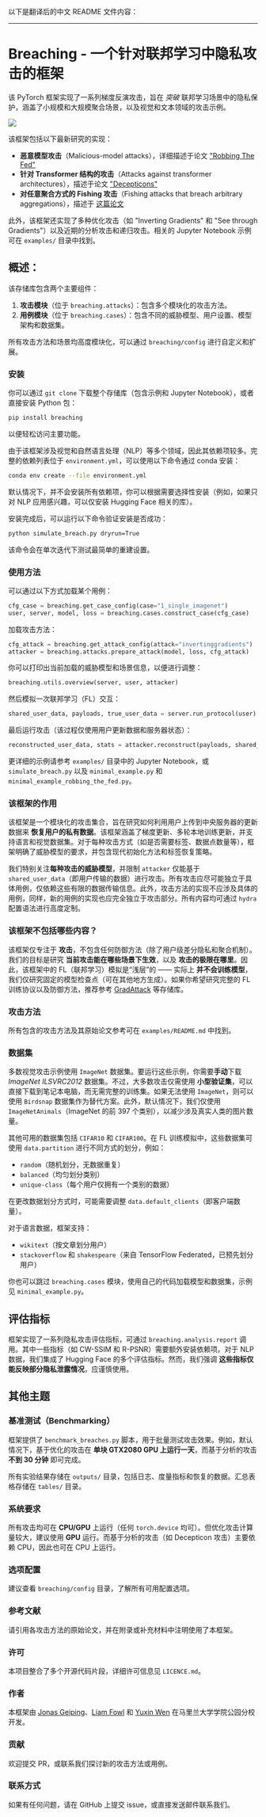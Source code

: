 以下是翻译后的中文 README 文件内容：

---

# Breaching - 一个针对联邦学习中隐私攻击的框架

该 PyTorch 框架实现了一系列梯度反演攻击，旨在 *突破* 联邦学习场景中的隐私保护，涵盖了小规模和大规模聚合场景，以及视觉和文本领域的攻击示例。

![](examples/teaser_breaching.png)

该框架包括以下最新研究的实现：
* **恶意模型攻击**（Malicious-model attacks），详细描述于论文 ["Robbing The Fed"](https://openreview.net/forum?id=fwzUgo0FM9v)
* **针对 Transformer 结构的攻击**（Attacks against transformer architectures），描述于论文 ["Decepticons"](https://arxiv.org/abs/2201.12675)
* **对任意聚合方式的 Fishing 攻击**（Fishing attacks that breach arbitrary aggregations），描述于 [这篇论文](https://arxiv.org/abs/2202.00580)

此外，该框架还实现了多种优化攻击（如 "Inverting Gradients" 和 "See through Gradients"）以及近期的分析攻击和递归攻击。相关的 Jupyter Notebook 示例可在 `examples/` 目录中找到。

## 概述：
该存储库包含两个主要组件：
1. **攻击模块**（位于 `breaching.attacks`）：包含多个模块化的攻击方法。
2. **用例模块**（位于 `breaching.cases`）：包含不同的威胁模型、用户设置、模型架构和数据集。

所有攻击方法和场景均高度模块化，可以通过 `breaching/config` 进行自定义和扩展。

### 安装
你可以通过 `git clone` 下载整个存储库（包含示例和 Jupyter Notebook），或者直接安装 Python 包：
```bash
pip install breaching
```
以便轻松访问主要功能。

由于该框架涉及视觉和自然语言处理（NLP）等多个领域，因此其依赖项较多。完整的依赖列表位于 `environment.yml`，可以使用以下命令通过 conda 安装：
```bash
conda env create --file environment.yml
```
默认情况下，并不会安装所有依赖项，你可以根据需要选择性安装（例如，如果只对 NLP 应用感兴趣，可以仅安装 Hugging Face 相关的库）。

安装完成后，可以运行以下命令验证安装是否成功：
```bash
python simulate_breach.py dryrun=True
```
该命令会在单次迭代下测试最简单的重建设置。

### 使用方法
可以通过以下方式加载某个用例：
```python
cfg_case = breaching.get_case_config(case="1_single_imagenet")
user, server, model, loss = breaching.cases.construct_case(cfg_case)
```
加载攻击方法：
```python
cfg_attack = breaching.get_attack_config(attack="invertinggradients")
attacker = breaching.attacks.prepare_attack(model, loss, cfg_attack)
```
你可以打印出当前加载的威胁模型和场景信息，以便进行调整：
```python
breaching.utils.overview(server, user, attacker)
```
然后模拟一次联邦学习（FL）交互：
```python
shared_user_data, payloads, true_user_data = server.run_protocol(user)
```
最后运行攻击（该过程仅使用用户更新数据和服务器状态）：
```python
reconstructed_user_data, stats = attacker.reconstruct(payloads, shared_user_data)
```
更详细的示例请参考 `examples/` 目录中的 Jupyter Notebook，或 `simulate_breach.py` 以及 `minimal_example.py` 和 `minimal_example_robbing_the_fed.py`。

### 该框架的作用
该框架是一个模块化的攻击集合，旨在研究如何利用用户上传到中央服务器的更新数据来 **恢复用户的私有数据**。该框架涵盖了梯度更新、多轮本地训练更新，并支持语言和视觉数据集。对于每种攻击方式（如是否需要标签、数据点数量等），框架明确了威胁模型的要求，并包含现代初始化方法和标签恢复策略。

我们特别关注**每种攻击的威胁模型**，并限制 `attacker` 仅能基于 `shared_user_data`（即用户传输的数据）进行攻击。所有攻击应尽可能独立于具体用例，仅依赖这些有限的数据传输信息。此外，攻击方法的实现不应涉及具体的用例，同样，新的用例的实现也应完全独立于攻击部分。所有内容均可通过 `hydra` 配置语法进行高度定制。

### 该框架不包括哪些内容？
该框架仅专注于 **攻击**，不包含任何防御方法（除了用户级差分隐私和聚合机制）。我们的目标是研究 **当前攻击能在哪些场景下生效**，以及 **攻击的极限在哪里**。因此，该框架中的 FL（联邦学习）模拟是“浅层”的 —— 实际上 **并不会训练模型**，我们仅研究固定的模型检查点（可在其他地方生成）。如果你希望研究完整的 FL 训练协议以及防御方法，推荐参考 [GradAttack](https://github.com/Princeton-SysML/GradAttack) 等存储库。

### 攻击方法
所有包含的攻击方法及其原始论文参考可在 `examples/README.md` 中找到。

### 数据集
多数视觉攻击示例使用 `ImageNet` 数据集。要运行这些示例，你需要**手动**下载 *ImageNet ILSVRC2012* 数据集。不过，大多数攻击仅需使用 **小型验证集**，可以直接下载到笔记本电脑，而无需完整的训练集。如果无法使用 `ImageNet`，则可以使用 `Birdsnap` 数据集作为替代方案。此外，默认情况下，我们仅使用 `ImageNetAnimals`（ImageNet 的前 397 个类别），以减少涉及真实人类的图片数量。

其他可用的数据集包括 `CIFAR10` 和 `CIFAR100`。在 FL 训练模拟中，这些数据集可使用 `data.partition` 进行不同方式的划分，例如：
* `random`（随机划分，无数据重复）
* `balanced`（均匀划分类别）
* `unique-class`（每个用户仅拥有一个类别的数据）

在更改数据划分方式时，可能需要调整 `data.default_clients`（即客户端数量）。

对于语言数据，框架支持：
* `wikitext`（按文章划分用户）
* `stackoverflow` 和 `shakespeare`（来自 TensorFlow Federated，已预先划分用户）

你也可以跳过 `breaching.cases` 模块，使用自己的代码加载模型和数据集，示例见 `minimal_example.py`。

## 评估指标
框架实现了一系列隐私攻击评估指标，可通过 `breaching.analysis.report` 调用。其中一些指标（如 CW-SSIM 和 R-PSNR）需要额外安装依赖项。对于 NLP 数据，我们集成了 Hugging Face 的多个评估指标。然而，我们强调 **这些指标仅能反映部分隐私泄露情况**，应谨慎使用。

## 其他主题

### 基准测试（Benchmarking）
框架提供了 `benchmark_breaches.py` 脚本，用于批量测试攻击效果。例如，默认情况下，基于优化的攻击在 **单块 GTX2080 GPU 上运行一天**，而基于分析的攻击 **不到 30 分钟** 即可完成。

所有实验结果存储在 `outputs/` 目录，包括日志、度量指标和恢复的数据。汇总表格存储在 `tables/` 目录。

### 系统要求
所有攻击均可在 **CPU/GPU** 上运行（任何 `torch.device` 均可）。但优化攻击计算量较大，建议使用 **GPU** 运行。而基于分析的攻击（如 Decepticon 攻击）主要依赖 CPU，因此也可在 CPU 上运行。

### 选项配置
建议查看 `breaching/config` 目录，了解所有可用配置选项。

### 参考文献
请引用各攻击方法的原始论文，并在附录或补充材料中注明使用了本框架。

### 许可
本项目整合了多个开源代码片段，详细许可信息见 `LICENCE.md`。

### 作者
本框架由 [Jonas Geiping](https://github.com/JonasGeiping)、[Liam Fowl](https://github.com/lhfowl) 和 [Yuxin Wen](https://github.com/YuxinWenRick) 在马里兰大学学院公园分校开发。

### 贡献
欢迎提交 PR，或联系我们探讨新的攻击方法或用例。

### 联系方式
如果有任何问题，请在 GitHub 上提交 issue，或直接发送邮件联系我们。